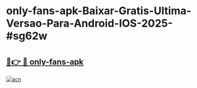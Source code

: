 # only-fans-apk-Baixar-Gratis-Ultima-Versao-Para-Android-IOS-2025-#sg62w

# <h2><a href="https://ainizakaria.my?title=only-fans-apk&ref=24M">🔗👉 🔴 only-fans-apk</a></h2>

[![acn](https://github.com/user-attachments/assets/0f9c940e-d8b0-45ae-aac7-cd30a18b3e1c)](https://ainizakaria.my?title=only-fans-apk&ref=24M)

